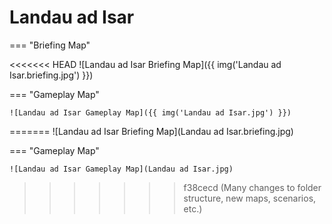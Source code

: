 # Landau ad Isar

=== "Briefing Map"

<<<<<<< HEAD
    ![Landau ad Isar Briefing Map]({{ img('Landau ad Isar.briefing.jpg') }})

=== "Gameplay Map"

    ![Landau ad Isar Gameplay Map]({{ img('Landau ad Isar.jpg') }})
=======
    ![Landau ad Isar Briefing Map](Landau ad Isar.briefing.jpg)

=== "Gameplay Map"

    ![Landau ad Isar Gameplay Map](Landau ad Isar.jpg)
>>>>>>> f38cecd (Many changes to folder structure, new maps, scenarios, etc.)
